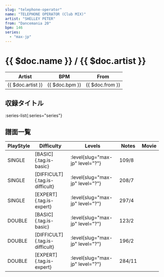```yaml
---
slug: "telephone-operator"
name: "TELEPHONE OPERATOR (Club MIX)"
artist: "SHELLEY PETER"
from: "Dancemania 20"
bpm: 146
series:
  - "max-jp"
---
```


# {{ $doc.name }} / {{ $doc.artist }}

|Artist|BPM|From|
|------|---|----|
|{{ $doc.artist }}|{{ $doc.bpm }}|{{ $doc.from }}|

## 収録タイトル

:series-list{:series="series"}

## 譜面一覧

|PlayStyle|Difficulty|Levels|Notes|Movie|
|---------|----------|------|-----|-----|
|SINGLE|[BASIC]{.tag.is-basic}|:level{slug="max-jp" level="?"}|109/8||
|SINGLE|[DIFFICULT]{.tag.is-difficult}|:level{slug="max-jp" level="?"}|208/7||
|SINGLE|[EXPERT]{.tag.is-expert}|:level{slug="max-jp" level="?"}|297/4||
|DOUBLE|[BASIC]{.tag.is-basic}|:level{slug="max-jp" level="?"}|123/2||
|DOUBLE|[DIFFICULT]{.tag.is-difficult}|:level{slug="max-jp" level="?"}|196/2||
|DOUBLE|[EXPERT]{.tag.is-expert}|:level{slug="max-jp" level="?"}|284/11||
